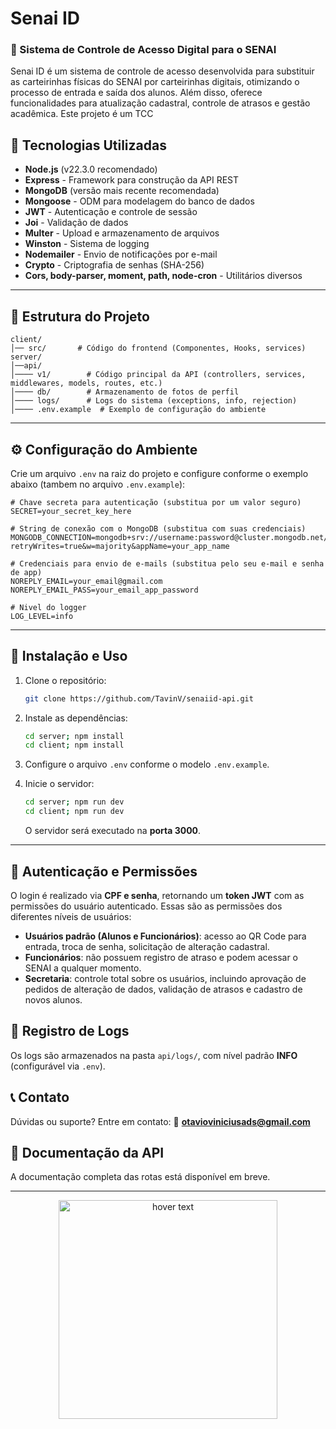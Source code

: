 # Senai ID

### 📌 Sistema de Controle de Acesso Digital para o SENAI

Senai ID é um sistema de controle de acesso desenvolvida para substituir as carteirinhas físicas do SENAI por carteirinhas digitais, otimizando o processo de entrada e saída dos alunos. Além disso, oferece funcionalidades para atualização cadastral, controle de atrasos e gestão acadêmica. Este projeto é um TCC

## 🚀 Tecnologias Utilizadas

- **Node.js** (v22.3.0 recomendado)
- **Express** - Framework para construção da API REST
- **MongoDB** (versão mais recente recomendada)
- **Mongoose** - ODM para modelagem do banco de dados
- **JWT** - Autenticação e controle de sessão
- **Joi** - Validação de dados
- **Multer** - Upload e armazenamento de arquivos
- **Winston** - Sistema de logging
- **Nodemailer** - Envio de notificações por e-mail
- **Crypto** - Criptografia de senhas (SHA-256)
- **Cors, body-parser, moment, path, node-cron** - Utilitários diversos

---

## 📂 Estrutura do Projeto

```
client/
│── src/       # Código do frontend (Componentes, Hooks, services)
server/
│──api/
│──── v1/        # Código principal da API (controllers, services, middlewares, models, routes, etc.)
│──── db/        # Armazenamento de fotos de perfil
│──── logs/      # Logs do sistema (exceptions, info, rejection)
│──── .env.example  # Exemplo de configuração do ambiente
```

---

## ⚙️ Configuração do Ambiente

Crie um arquivo `.env` na raiz do projeto e configure conforme o exemplo abaixo (tambem no arquivo `.env.example`):

```
# Chave secreta para autenticação (substitua por um valor seguro)
SECRET=your_secret_key_here

# String de conexão com o MongoDB (substitua com suas credenciais)
MONGODB_CONNECTION=mongodb+srv://username:password@cluster.mongodb.net/database_name?retryWrites=true&w=majority&appName=your_app_name

# Credenciais para envio de e-mails (substitua pelo seu e-mail e senha de app)
NOREPLY_EMAIL=your_email@gmail.com
NOREPLY_EMAIL_PASS=your_email_app_password

# Nivel do logger
LOG_LEVEL=info
```

---

## 📌 Instalação e Uso

1. Clone o repositório:
   ```bash
   git clone https://github.com/TavinV/senaiid-api.git
   ```

2. Instale as dependências:
   ```bash
   cd server; npm install
   cd client; npm install
   ```

3. Configure o arquivo `.env` conforme o modelo `.env.example`.

4. Inicie o servidor:
   ```bash
   cd server; npm run dev
   cd client; npm run dev
   ```
   O servidor será executado na **porta 3000**.

---

## 🔑 Autenticação e Permissões

O login é realizado via **CPF e senha**, retornando um **token JWT** com as permissões do usuário autenticado.
Essas são as permissões dos diferentes níveis de usuários:

- **Usuários padrão (Alunos e Funcionários)**: acesso ao QR Code para entrada, troca de senha, solicitação de alteração cadastral.
- **Funcionários**: não possuem registro de atraso e podem acessar o SENAI a qualquer momento.
- **Secretaria**: controle total sobre os usuários, incluindo aprovação de pedidos de alteração de dados, validação de atrasos e cadastro de novos alunos.



## 📜 Registro de Logs

Os logs são armazenados na pasta `api/logs/`, com nível padrão **INFO** (configurável via `.env`).



## 📞 Contato

Dúvidas ou suporte? Entre em contato:
📧 **otavioviniciusads@gmail.com**



## 📌 Documentação da API

A documentação completa das rotas está disponível em breve.

<hr>

<p align="center">
  <img src="https://upload.wikimedia.org/wikipedia/commons/thumb/8/8c/SENAI_São_Paulo_logo.png/800px-SENAI_São_Paulo_logo.png" width="350" title="hover text">
</p>
